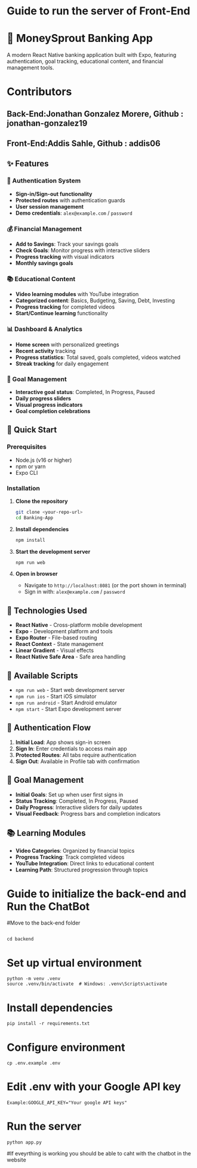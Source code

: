 

# Guide to run the server of Front-End

# 🏦 MoneySprout Banking App

A modern React Native banking application built with Expo, featuring authentication, goal tracking, educational content, and financial management tools.

# Contributors
   ## Back-End:Jonathan Gonzalez Morere, Github : jonathan-gonzalez19
   ## Front-End:Addis Sahle, Github : addis06

## ✨ Features

### 🔐 Authentication System
- **Sign-in/Sign-out functionality**
- **Protected routes** with authentication guards
- **User session management**
- **Demo credentials**: `alex@example.com` / `password`

### 💰 Financial Management
- **Add to Savings**: Track your savings goals
- **Check Goals**: Monitor progress with interactive sliders
- **Progress tracking** with visual indicators
- **Monthly savings goals**

### 📚 Educational Content
- **Video learning modules** with YouTube integration
- **Categorized content**: Basics, Budgeting, Saving, Debt, Investing
- **Progress tracking** for completed videos
- **Start/Continue learning** functionality

### 📊 Dashboard & Analytics
- **Home screen** with personalized greetings
- **Recent activity** tracking
- **Progress statistics**: Total saved, goals completed, videos watched
- **Streak tracking** for daily engagement

### 🎯 Goal Management
- **Interactive goal status**: Completed, In Progress, Paused
- **Daily progress sliders**
- **Visual progress indicators**
- **Goal completion celebrations**

## 🚀 Quick Start

### Prerequisites
- Node.js (v16 or higher)
- npm or yarn
- Expo CLI

### Installation

1. **Clone the repository**
   ```bash
   git clone <your-repo-url>
   cd Banking-App
   ```

2. **Install dependencies**
   ```bash
   npm install
   ```

3. **Start the development server**
   ```bash
   npm run web
   ```

4. **Open in browser**
   - Navigate to `http://localhost:8081` (or the port shown in terminal)
   - Sign in with: `alex@example.com` / `password`

## 🔧 Technologies Used

- **React Native** - Cross-platform mobile development
- **Expo** - Development platform and tools
- **Expo Router** - File-based routing
- **React Context** - State management
- **Linear Gradient** - Visual effects
- **React Native Safe Area** - Safe area handling

## 📱 Available Scripts

- `npm run web` - Start web development server
- `npm run ios` - Start iOS simulator
- `npm run android` - Start Android emulator
- `npm start` - Start Expo development server

## 🔐 Authentication Flow

1. **Initial Load**: App shows sign-in screen
2. **Sign In**: Enter credentials to access main app
3. **Protected Routes**: All tabs require authentication
4. **Sign Out**: Available in Profile tab with confirmation

## 🎯 Goal Management

- **Initial Goals**: Set up when user first signs in
- **Status Tracking**: Completed, In Progress, Paused
- **Daily Progress**: Interactive sliders for daily updates
- **Visual Feedback**: Progress bars and completion indicators

## 📚 Learning Modules

- **Video Categories**: Organized by financial topics
- **Progress Tracking**: Track completed videos
- **YouTube Integration**: Direct links to educational content
- **Learning Path**: Structured progression through topics

# Guide to initialize the back-end and Run the ChatBot

#Move to the back-end folder
```

cd backend
```

# Set up virtual environment
```
python -m venv .venv
source .venv/bin/activate  # Windows: .venv\Scripts\activate
```

# Install dependencies
```
pip install -r requirements.txt
```
# Configure environment
```
cp .env.example .env
```
# Edit .env with your Google API key
```
Example:GOOGLE_API_KEY="Your google API keys"
```
# Run the server
```
python app.py
```
#If eveyrthing is working you should be able to caht with the chatbot in the website


